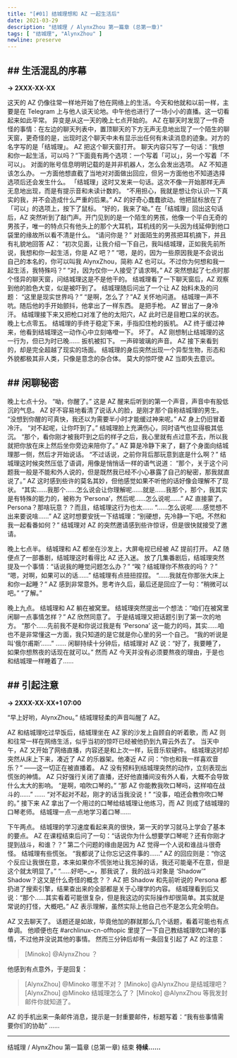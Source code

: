 ```yaml
---
title: "[#01] 结城理想和 AZ 一起生活后"
date: 2021-03-29
description: "结城理 / AlynxZhou 第一篇章 (总第一章)"
tags: [ "结城理", "AlynxZhou" ]
newline: preserve
---
```


## ## 生活混乱的序幕

**-> 2XXX-XX-XX**

这天的 AZ 仍像往常一样地开始了他在网络上的生活。今天和他就和以前一样，主要是在 Telegram 上与他人谈天论地。中午他也进行了一场小小的直播。这一切看起来如此平常。
异变是从这一天的晚上七点开始的。
AZ 在聊天时发现了一件奇怪的事情：在左边的聊天列表中，置顶聊天的下方无声无息地出现了一个陌生的聊天窗，更奇怪的是，出现时这个聊天中未有显示出任何有未读消息的迹象。对方的名字写的是「结城理」。
AZ 把这个聊天窗打开。
聊天内容只写了一句话：“我想和你一起生活，可以吗？”下面竟有两个选项：一个写着「可以」，另一个写着「不可以」。
对面的账号信息明明记载的是并非机器人，怎么会发出选项。
AZ 不知道该怎么办。
一方面他想直截了当地对对面做出回应，但另一方面他也不知道选择选项后还会发生什么。
「结城理」这时又发来一句话。这次不像一开始那样无声无息地出现，而是有提示音和未读计数的。
“不用担心，我就是想让你认识一下真实的我，并不会造成什么严重的后果。”
AZ 的好奇心蠢蠢欲动。他把鼠标放在了「可以」的选项上，按下了鼠标。
“好的，我来了呦。”
在「结城理」回出这句话后，AZ 突然听到了敲门声。开门见到的是一个陌生的男孩，他像一个平白无奇的男孩子，唯一的特点只有他头上的那个大耳机，耳机线的另一头因为线延伸到他口袋里的缘故所以看不清是什么。
“请问你是？”
对面陌生的男孩把耳机摘下，并且有礼貌地回答 AZ：
“初次见面，让我介绍一下自己，我叫结城理，正如我先前所说，我想和你一起生活，你是 AZ 吧？”
“嗯，是的，因为一些原因我是不会说出自己的本名的，你可以叫我 AlynxZhou，简称 AZ 也可以。不过你为何想和我一起生活，我特殊吗？”
“对，因为仅你一人接受了请求啊。”
AZ 突然想起了七点时那个怪异的聊天窗，问结城理这是不是他干的。
结城理看了一下聊天窗后，AZ 观察到他的脸色大变，似是被吓到了。
结城理随后问出了一个让 AZ 始料未及的问题：
“这里是现实世界吗？”
“是啊，怎么了？”AZ 关怀地问道。
结城理一声不吭。随后他的手开始颤抖，他拿出了一样东西。
是把手枪。
AZ 冒出了一身冷汗。
结城理接下来又把枪口对准了他的太阳穴，AZ 此时已是目瞪口呆的状态。
晚上七点零五。
结城理的手终于稳定下来，手指扣住枪的扳机。
AZ 终于缓过神来，他看到结城理这一动作心中立刻咯噔一下。
坏了。
AZ 刚想制止结城理的这一行为，但已为时已晚……
扳机被扣下。
一声碎玻璃的声音。
AZ 接下来看到的，却是完全超越了现实的场面。
结城理的身后突然出现一个异型生物，形态和外貌都极其非人类，只像是意念的杂合体。
莫大的惊吓使 AZ 当即失去意识。

## ## 闲聊秘密

晚上七点十分。
“呦，你醒了。”
这是 AZ 醒来后听到的第一个声音，声音中有股低沉的气息。
AZ 好不容易地看清了说话人的脸，是刚才那个自称结城理的男生。
“没想到你醒的可真快，我还以为需要半小时才能缓过神来呢。”
AZ 身上仍旧冒着冷汗。
“对不起呢，让你吓到了。”
结城理脸上充满伤心，同时语气也显得极其低沉。
“那个，看你刚才被我吓到之后的样子之后，我心里就有点过意不去，所以我就把你放在床上然后坐你旁边来陪你了。”
AZ 算是冷静下来了，翻了个身面向结城理那一侧，然后才开始说话。
“不过话说，之前你背后那玩意到底是什么啊？”
结城理这时候突然压低了语调，用像是悄悄话一样的语气说道：
“那个，关于这个问题我一般是不能和外人说的，但是既然我已经不小心暴露了自己的秘密，那我就直说了。”
AZ 这时感到些许的莫名其妙，但他感觉如果不听他的话好像会理解不了现状。
“其实……我那个……怎么说会让你理解呢……就是……我那个，那个，我其实是有特殊的能力的，被称为 ‘Persona’，然后呢……怎么说呢……”
AZ 直接蒙了。Persona？那啥玩意？？而且，结城理这行为也太……
“……怎么说呢……感觉想不出来要说啥……”
AZ 这时想要安抚一下结城理：“别硬想，先冷静一下吧。不然和我一起看番如何？”
结城理对 AZ 的突然邀请感到些许惊讶，但是很快就接受了邀请。

晚上七点半。
结城理和 AZ 都坐在沙发上，大屏电视已经被 AZ 提前打开。
AZ 随便点了一部番剧，结城理这时看得比 AZ 还入迷。
放了几集番剧后，结城理突然提及一个事情：“话说我的睡觉问题怎么办？”
“唉？结城理你不熬夜的吗？？”
“嗯，对啊，如果可以的话……”
结城理有点扭扭捏捏。
“……我就在你那张大床上和你一起睡？”
AZ 感到非常意外。思考许久后，最后还是回应了一句：“稍微可以吧。”
“了解。”

晚上九点。
结城理和 AZ 躺在被窝里。
结城理突然提出一个想法：“咱们在被窝里闲聊一点事情怎样？”
AZ 欣然同意了。
于是结城理又把话题引到了第一次的地方。
“那个……先前我不是和你说过我是有 ‘Persona’ 这一能力的吗，其实……咱也不是非常懂这一方面，我只知道的是它就是你心里的另一个自己。
“我的听说是叫‘俄尔甫斯’……”
……
闲聊持续十分钟后，结城理对 AZ 说：“好了，我要睡了，如果你想熬夜的话现在就可以。”
然而 AZ 今天并没有必须要熬夜的理由，于是也和结城理一样睡着了……

## ## 引起注意

**-> 2XXX-XX-XX+1 07:00**

“早上好哟，AlynxZhou。”
结城理轻柔的声音叫醒了 AZ。

AZ 和结城理吃过早饭后，结城理坐在 AZ 家的沙发上自顾自的听着歌，而 AZ 则和往常一样在网络生活，似乎当初的惊吓已经被他扔到九霄云外去了。
当天中午，AZ 又开始了网络直播，内容还是和上次一样，玩音乐软硬件。
结城理这时却突然从床上下来，凑近了 AZ 的乐器架。他凑近 AZ 问：“你也和我一样喜欢音乐？”
——这一切正在被直播着。
AZ 没有预料到结城理突然的动作，立刻表现出慌张的神情。
AZ 只好强行关闭了直播，还好他直播间没有外人看，大概不会导致什么太大的影响。
“是啊，咱吹口琴的。”
“那 AZ 你能教我吹口琴吗，这样咱在战斗的……”
……
“对不起对不起，刚才的话当我没说！”
“没事，咱还会教你吹口琴的。”
接下来 AZ 拿出了一个用过的口琴给结城理让他练习，而 AZ 则成了结城理的口琴老师。
结城理一点一点地学习着口琴……

下午两点。
结城理的学习速度看起来真的很快，第一天的学习就马上学会了基本的要点。
AZ 在课程结束后问了一句：“话说你为什么想要学口琴呢？还有你刚才提到战斗，和谁？？”
第二个问题的缘由是因为 AZ 觉得一个人说和谁战斗很奇怪。
结城理有些慌张。
“我都说了让你忘记这件事的……”
AZ 的回应则是：“你这个反应让我很在意，本来如果你不慌张地让我忘掉的话，我还可能毫不在意，但是这个就太明显了。”
“……好吧~_~，那我说了，我的战斗对象是 ‘Shadow’”
Shadow？这又是什么奇怪的概念？？
AZ 把 Shadow 和先前听说的 Persona 都扔进了搜索引擎，结果查出来的全部都是关于心理学的内容。
结城理看到后又说：“那个……其实看着可能很复杂，但是我这边的实际操作却很简单。其实就是常说的打怪，大概吧。”
AZ 表示理解，虽然实际上他自己也不是怎么完全明白。

AZ 又去聊天了。
话题还是如故，毕竟他加的群就那么几个话题，看着可能也有点单调。
他顺便也在 #archlinux-cn-offtopic 里提了一下自己教结城理吹口琴的事情，不过他并没说其他的事情。
然而三分钟后却有一条回复引起了 AZ 的注意：

> [Minoko] @AlynxZhou ？

他感到有点意外，于是回复：

> [AlynxZhou] @Minoko 哪里不对？
> [Minoko] @AlynxZhou 是结城理吧？
> [AlynxZhou] @Minoko 结城理怎么了？
> [Minoko] @AlynxZhou 等我发封邮件你就知道了。

AZ 的手机出来一条邮件消息，提示是一封重要邮件，标题写着：“我有些事情需要你们的协助”
……

------

结城理 / AlynxZhou 第一篇章 (总第一章) 结束
**待续……**
